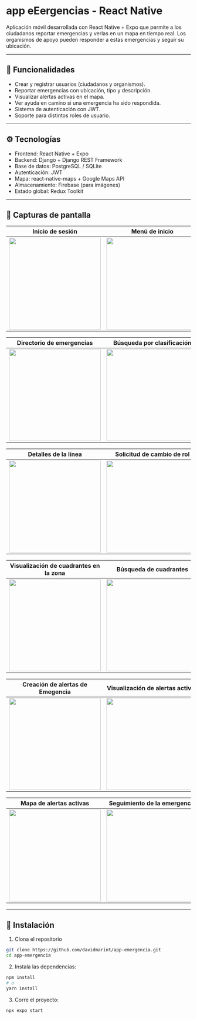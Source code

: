 # app eEergencias - React Native 

Aplicación móvil desarrollada con React Native + Expo que permite a los ciudadanos reportar emergencias y verlas en un mapa en tiempo real. Los organismos de apoyo pueden responder a estas emergencias y seguir su ubicación.

---

## 📱 Funcionalidades

- Crear y registrar usuarios (ciudadanos y organismos).
- Reportar emergencias con ubicación, tipo y descripción.
- Visualizar alertas activas en el mapa.
- Ver ayuda en camino si una emergencia ha sido respondida.
- Sistema de autenticación con JWT.
- Soporte para distintos roles de usuario.

---

## ⚙️ Tecnologías

- Frontend: React Native + Expo
- Backend: Django + Django REST Framework
- Base de datos: PostgreSQL / SQLite
- Autenticación: JWT
- Mapa: react-native-maps + Google Maps API
- Almacenamiento: Firebase (para imágenes)
- Estado global: Redux Toolkit

---

## 📸 Capturas de pantalla

| Inicio de sesión | Menú de inicio |
|-----------------------|---------------------|
| <img src="images/login.png" width="250">  | <img src="images/inicio.png" width="250"> |

| Directorio de emergencias | Búsqueda por clasificación  |
|----------------------|------------------------|
| <img src="images/directorio.png" width="250"> | <img src="images/clases.png" width="250">  |

| Detalles de la línea | Solicitud de cambio de rol  |
|----------------------|------------------------|
| <img src="images/detalle.png" width="250"> | <img src="images/rol.png" width="250">  |

| Visualización de cuadrantes en la zona | Búsqueda de cuadrantes  |
|----------------------|------------------------|
| <img src="images/cuadrantes.png" width="250"> | <img src="images/tcuadranttes.png" width="250">  |

| Creación de alertas de Emegencia | Visualización de alertas activas  |
|----------------------|------------------------|
| <img src="images/creacion.png" width="250"> | <img src="images/lista.png" width="250">  |

| Mapa de alertas activas | Seguimiento de la emergencia  |
|----------------------|------------------------|
|<img src="images/emergencias.png" width="250">   | <img src="images/mapares.png" width="250"> |

---

## 🚀 Instalación

1. Clona el repositorio

 ```bash
 git clone https://github.com/davidmarint/app-emergencia.git
 cd app-emergencia
 ```

2. Instala las dependencias:

 ```bash 
 npm install
 # o
 yarn install
 ```

3. Corre el proyecto:
```bash 
npx expo start
```
